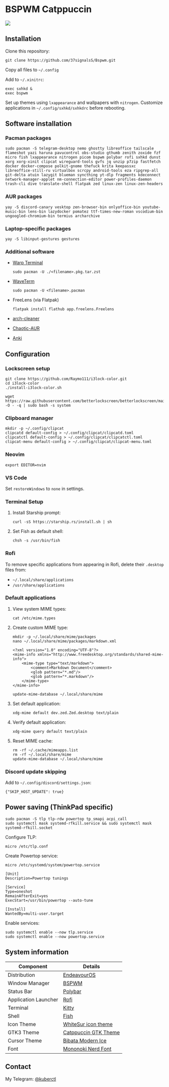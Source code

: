# BSPWM Catppuccin 

![](https://github.com/user-attachments/assets/944449ff-0149-484e-9993-f16fa73d78db)

## Installation

Clone this repository:
```
git clone https://github.com/37signalsS/Bspwm.git
```

Copy all files to `~/.config`

Add to `~/.xinitrc`:
```
exec sxhkd &
exec bspwm
```

Set up themes using `lxappearance` and wallpapers with `nitrogen`. Customize applications in `~/.config/sxhkd/sxhkdrc` before rebooting.

## Software installation

### Pacman packages
```
sudo pacman -S telegram-desktop nemo ghostty libreoffice tailscale flameshot yazi haruna pavucontrol obs-studio gthumb zenith zoxide fzf micro fish lxappearance nitrogen picom bspwm polybar rofi sxhkd dunst xorg xorg-xinit clipcat wireguard-tools gvfs jq unzip p7zip fastfetch docker docker-compose polkit-gnome thefuck krita keepassxc libreoffice-still-ru virtualbox scrcpy android-tools eza ripgrep-all git-delta atuin lazygit blueman syncthing yt-dlp fragments kdeconnect network-manager-applet nm-connection-editor power-profiles-daemon trash-cli dive translate-shell flatpak zed linux-zen linux-zen-headers 
```

### AUR packages 
```
yay -S discord-canary vesktop zen-browser-bin onlyoffice-bin youtube-music-bin lens-bin lazydocker pomatez ttf-times-new-roman vscodium-bin ungoogled-chromium-bin termius archarchive
```

### Laptop-specific packages
```
yay -S libinput-gestures gestures
```

### Additional software
- [Warp Terminal](https://app.warp.dev/get_warp)
  ```
  sudo pacman -U ./<filename>.pkg.tar.zst
  ```
  
- [WaveTerm](https://www.waveterm.dev/download)
  ```
  sudo pacman -U <filename>.pacman
  ```
  
- FreeLens (via Flatpak)
  ```
  flatpak install flathub app.freelens.Freelens
  ```
  
- [arch-cleaner](https://github.com/antonio-foti/arch-cleaner)

- [Chaotic-AUR](https://aur.chaotic.cx/docs)

- [Anki](https://apps.ankiweb.net/)

## Configuration

### Lockscreen setup
```
git clone https://github.com/Raymo111/i3lock-color.git
cd i3lock-color
./install-i3lock-color.sh

wget https://raw.githubusercontent.com/betterlockscreen/betterlockscreen/main/install.sh -O - -q | sudo bash -s system
```

### Clipboard manager
```
mkdir -p ~/.config/clipcat
clipcatd default-config > ~/.config/clipcat/clipcatd.toml
clipcatctl default-config > ~/.config/clipcat/clipcatctl.toml
clipcat-menu default-config > ~/.config/clipcat/clipcat-menu.toml
```

### Neovim
```
export EDITOR=nvim
```

### VS Code
Set `restoreWindows` to `none` in settings.

### Terminal Setup
1. Install Starship prompt:
   ```
   curl -sS https://starship.rs/install.sh | sh
   ```
2. Set Fish as default shell:
   ```
   chsh -s /usr/bin/fish
   ```

### Rofi 
To remove specific applications from appearing in Rofi, delete their `.desktop` files from:
- `~/.local/share/applications`
- `/usr/share/applications`

### Default applications
1. View system MIME types:
   ```
   cat /etc/mime.types
   ```
2. Create custom MIME type:
   ```
   mkdir -p ~/.local/share/mime/packages
   nano ~/.local/share/mime/packages/markdown.xml
   ```
   ```
   <?xml version="1.0" encoding="UTF-8"?>
   <mime-info xmlns="http://www.freedesktop.org/standards/shared-mime-info">
       <mime-type type="text/markdown">
           <comment>Markdown Document</comment>
           <glob pattern="*.md"/>
           <glob pattern="*.markdown"/>
       </mime-type>
   </mime-info>
   ```
   ```
   update-mime-database ~/.local/share/mime
   ```
3. Set default application:
   ```
   xdg-mime default dev.zed.Zed.desktop text/plain
   ```
4. Verify default application:
   ```
   xdg-mime query default text/plain
   ```
5. Reset MIME cache:
   ```
   rm -rf ~/.cache/mimeapps.list
   rm -rf ~/.local/share/mime
   update-mime-database ~/.local/share/mime
   ```

### Discord update skipping
Add to `~/.config/discord/settings.json`:
```
{"SKIP_HOST_UPDATE": true}
```

## Power saving (ThinkPad specific)
```
sudo pacman -S tlp tlp-rdw powertop tp_smapi acpi_call
sudo systemctl mask systemd-rfkill.service && sudo systemctl mask systemd-rfkill.socket
```

Configure TLP:
```
micro /etc/tlp.conf
```

Create Powertop service:
```
micro /etc/systemd/system/powertop.service
```
```
[Unit]
Description=Powertop tunings

[Service]
Type=oneshot
RemainAfterExit=yes
ExecStart=/usr/bin/powertop --auto-tune

[Install]
WantedBy=multi-user.target
```

Enable services:
```
sudo systemctl enable --now tlp.service
sudo systemctl enable --now powertop.service
```

## System information

| Component       | Details                                                                 |
|-----------------|-------------------------------------------------------------------------|
| Distribution    | [EndeavourOS](https://endeavouros.com/)                                 |
| Window Manager  | [BSPWM](https://github.com/baskerville/bspwm)                           |
| Status Bar      | [Polybar](https://github.com/polybar/polybar)                           |
| Application Launcher | [Rofi](https://github.com/davatorium/rofi)                          |
| Terminal        | [Kitty](https://github.com/kovidgoyal/kitty)                            |
| Shell           | [Fish](https://fishshell.com/)                                          |
| Icon Theme      | [WhiteSur icon theme](https://www.gnome-look.org/p/1405756)             |
| GTK3 Theme      | [Catppuccin GTK Theme](https://www.gnome-look.org/p/1715554)            |
| Cursor Theme    | [Bibata Modern Ice](https://www.gnome-look.org/p/1197198)               |
| Font            | [Mononoki Nerd Font](https://www.nerdfonts.com/font-downloads)          |

## Contact

My Telegram: [@kuberctl](https://t.me/kuberctl)


